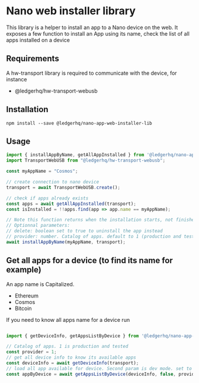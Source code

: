 # Nano web installer library

This library is a helper to install an app to a Nano device on the web.
It exposes a few function to install an App using its name, check the list of all apps installed on a device

## Requirements

A hw-transport library is required to communicate with the device, for instance

- @ledgerhq/hw-transport-webusb

## Installation

    npm install --save @ledgerhq/nano-app-web-installer-lib

## Usage

```javascript
import { installAppByName, getAllAppInstalled } from '@ledgerhq/nano-app-web-installer-lib';
import TransportWebUSB from "@ledgerhq/hw-transport-webusb";

const myAppName = "Cosmos";

// create connection to nano device
transport = await TransportWebUSB.create();

// check if apps already exists
const apps = await getAllAppInstalled(transport);
const isInstalled = !!apps.find(app => app.name == myAppName);

// Note this function returns when the installation starts, not finishes
// Optionnal parameters: 
// delete: boolean set to true to uninstall the app instead
// provider: number. Catalog of apps. default to 1 (production and tested)  
await installAppByName(myAppName, transport);
```


## Get all apps for a device (to find its name for example)

An app name is Capitalized.
- Ethereum
- Cosmos
- Bitcoin

If you need to know all apps name for a device run 

```javascript

import { getDeviceInfo, getAppsListByDevice } from '@ledgerhq/nano-app-web-installer-lib';

// Catalog of apps. 1 is production and tested
const provider = 1;  
// get all device info to know its available apps
const deviceInfo = await getDeviceInfo(transport);
// load all app available for device. Second param is dev mode. set to false
const appByDevice = await getAppsListByDevice(deviceInfo, false, provider);
```
